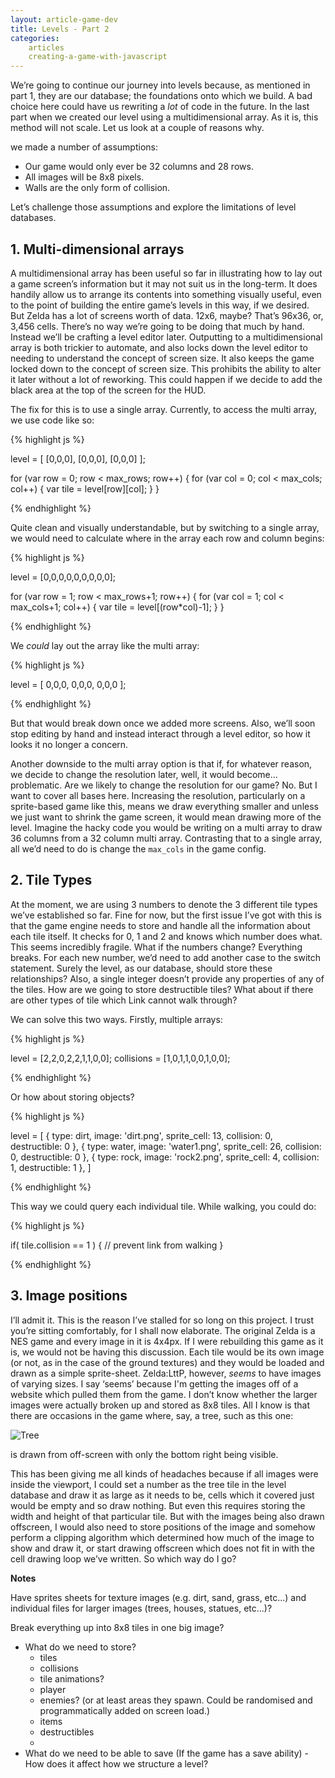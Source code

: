 ```yaml
---
layout: article-game-dev
title: Levels - Part 2
categories:
    articles
    creating-a-game-with-javascript
---
```


We’re going to continue our journey into levels because, as mentioned in part 1, they are our database; the foundations onto which we build. A bad choice here could have us rewriting a _lot_ of code in the future. In the last part when we created our level using a multidimensional array. As it is, this method will not scale. Let us look at a couple of reasons why.

 we made a number of assumptions:

- Our game would only ever be 32 columns and 28 rows.
- All images will be 8x8 pixels.
- Walls are the only form of collision.

Let’s challenge those assumptions and explore the limitations of level databases.

## 1. Multi-dimensional arrays

A multidimensional array has been useful so far in illustrating how to lay out a game screen’s information but it may not suit us in the long-term. It does handily allow us to arrange its contents into something visually useful, even to the point of building the entire game’s levels in this way, if we desired. But Zelda has a lot of screens worth of data. 12x6, maybe? That’s 96x36, or, 3,456 cells. There’s no way we’re going to be doing that much by hand. Instead we’ll be crafting a level editor later. Outputting to a multidimensional array is both trickier to automate, and also locks down the level editor to needing to understand the concept of screen size. It also keeps the game locked down to the concept of screen size. This prohibits the ability to alter it later without a lot of reworking. This could happen if we decide to add the black area at the top of the screen for the HUD.

The fix for this is to use a single array. Currently, to access the multi array, we use code like so:

{% highlight js %}

level = [
    [0,0,0],
    [0,0,0],
    [0,0,0]
];

for (var row = 0; row < max_rows; row++) {
    for (var col = 0; col < max_cols; col++) {
        var tile = level[row][col];
    }
}

{% endhighlight %}

Quite clean and visually understandable, but by switching to a single array, we would need to calculate where in the array each row and column begins:

{% highlight js %}

level = [0,0,0,0,0,0,0,0,0];

for (var row = 1; row < max_rows+1; row++) {
    for (var col = 1; col < max_cols+1; col++) {
        var tile = level[(row*col)-1];
    }
}

{% endhighlight %}

We _could_ lay out the array like the multi array:

{% highlight js %}

level = [
    0,0,0,
    0,0,0,
    0,0,0
];

{% endhighlight %}

But that would break down once we added more screens. Also, we’ll soon stop editing by hand and instead interact through a level editor, so how it looks it no longer a concern.

Another downside to the multi array option is that if, for whatever reason, we decide to change the resolution later, well, it would become... problematic. Are we likely to change the resolution for our game? No. But I want to cover all bases here. Increasing the resolution, particularly on a sprite-based game like this, means we draw everything smaller and unless we just want to shrink the game screen, it would mean drawing more of the level. Imagine the hacky code you would be writing on a multi array to draw 36 columns from a 32 column multi array. Contrasting that to a single array, all we’d need to do is change the `max_cols` in the game config.

## 2. Tile Types

At the moment, we are using 3 numbers to denote the 3 different tile types we’ve established so far. Fine for now, but the first issue I’ve got with this is that the game engine needs to store and handle all the information about each tile itself. It checks for 0, 1 and 2 and knows which number does what. This seems incredibly fragile. What if the numbers change? Everything breaks. For each new number, we’d need to add another case to the switch statement. Surely the level, as our database, should store these relationships? Also, a single integer doesn’t provide any properties of any of the tiles. How are we going to store destructible tiles? What about if there are other types of tile which Link cannot walk through?

We can solve this two ways. Firstly, multiple arrays:

{% highlight js %}

level = [2,2,0,2,2,1,1,0,0];
collisions = [1,0,1,1,0,0,1,0,0];

{% endhighlight %}

Or how about storing objects?

{% highlight js %}

level = [
    {
        type: dirt,
        image: 'dirt.png',
        sprite_cell: 13,
        collision: 0,
        destructible: 0
    },
    {
        type: water,
        image: 'water1.png',
        sprite_cell: 26,
        collision: 0,
        destructible: 0
    },
    {
        type: rock,
        image: 'rock2.png',
        sprite_cell: 4,
        collision: 1,
        destructible: 1
    },
]

{% endhighlight %}

This way we could query each individual tile. While walking, you could do:

{% highlight js %}

if( tile.collision == 1 ) {
    // prevent link from walking
}

{% endhighlight %}

## 3. Image positions

I’ll admit it. This is the reason I’ve stalled for so long on this project. I trust you’re sitting comfortably, for I shall now elaborate. The original Zelda is a NES game and every image in it is 4x4px. If I were rebuilding this game as it is, we would not be having this discussion. Each tile would be its own image (or not, as in the case of the ground textures) and they would be loaded and drawn as a simple sprite-sheet. Zelda:LttP, however, _seems_ to have images of varying sizes. I say ‘seems’ because I'm getting the images off of a website which pulled them from the game. I don’t know whether the larger images were actually broken up and stored as 8x8 tiles. All I know is that there are occasions in the game where, say, a tree, such as this one:

![Tree](/assets/img/articles/7-tree.png)

is drawn from off-screen with only the bottom right being visible.

This has been giving me all kinds of headaches because if all images were inside the viewport, I could set a number as the tree tile in the level database and draw it as large as it needs to be, cells which it covered just would be empty and so draw nothing. But even this requires storing the width and height of that particular tile. But with the images being also drawn offscreen, I would also need to store positions of the image and somehow perform a clipping algorithm which determined how much of the image to show and draw it, or start drawing offscreen which does not fit in with the cell drawing loop we’ve written. So which way do I go?


**Notes**

Have sprites sheets for texture images (e.g. dirt, sand, grass, etc...) and individual files for larger images (trees, houses, statues, etc...)?

Break everything up into 8x8 tiles in one big image?


- What do we need to store?
  - tiles
  - collisions
  - tile animations?
  - player
  - enemies? (or at least areas they spawn. Could be randomised and programmatically added on screen load.)
  - items
  - destructibles
  -
- What do we need to be able to save (If the game has a save ability) - How does it affect how we structure a level?
